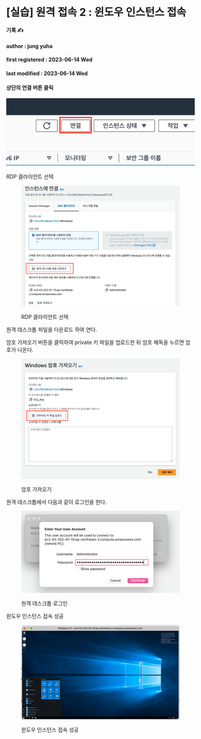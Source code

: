 # \[실습] 원격 접속 2 : 윈도우 인스턴스 접속

**기록 ✍️**

#### author : jung yuha

#### first registered : 2023-06-14 Wed

#### last modified : 2023-06-14 Wed



#### 상단의 연결 버튼 클릭

![](<../../.gitbook/assets/image (21) (2).png>)

RDP 클라이언트 선택

<figure><img src="../../.gitbook/assets/image (48) (1).png" alt=""><figcaption><p>RDP 클라이언트 선택</p></figcaption></figure>

원격 데스크톱 파일을 다운로드 하여 연다.

암호 가져오기 버튼을 클릭하여 private 키 파일을 업로드한 뒤 암호 해독을 누르면 암호가 나온다.

<figure><img src="../../.gitbook/assets/image (23) (1).png" alt=""><figcaption><p> 암호 가져오기</p></figcaption></figure>

원격 데스크톱에서 다음과 같이 로그인을 한다.

<figure><img src="../../.gitbook/assets/image (43) (1).png" alt=""><figcaption><p>원격 데스크톱 로그인</p></figcaption></figure>

윈도우 인스턴스 접속 성공

<figure><img src="../../.gitbook/assets/image (36) (1) (2).png" alt=""><figcaption><p> 윈도우 인스턴스 접속 성공</p></figcaption></figure>
